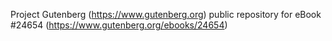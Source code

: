 Project Gutenberg (https://www.gutenberg.org) public repository for eBook #24654 (https://www.gutenberg.org/ebooks/24654)
